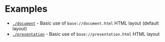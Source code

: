 # Examples

- [`./document`](./document/README.md) - Basic use of `base://document.html` HTML layout (default layout)
- [`./presentation`](./presentation/README.md) - Basic use of `base://presentation.html` HTML layout